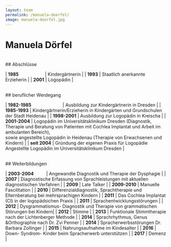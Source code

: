 ```yaml
---
layout: team
permalink: /manuela-doerfel/
image: manuela-doerfel.jpg
---
```


# Manuela Dörfel

<br/>
## Abschlüsse

| **1985** &nbsp;&nbsp;&nbsp;&nbsp;&nbsp;&nbsp;&nbsp;&nbsp;&nbsp;&nbsp;&nbsp;&nbsp;&nbsp;&nbsp;&nbsp;&nbsp;&nbsp;&nbsp;&nbsp; | Kindergärtnerin |
| **1993** | Staatlich anerkannte Erzieherin |
| **2001** | Logopädin |

<br/>
## beruflicher Werdegang

| **1982-1985** &nbsp;&nbsp;&nbsp;&nbsp;&nbsp;&nbsp;&nbsp;&nbsp;&nbsp;&nbsp;&nbsp;&nbsp;&nbsp;&nbsp;&nbsp;&nbsp;&nbsp;&nbsp;&nbsp;&nbsp;&nbsp;&nbsp;&nbsp; | Ausbildung zur Kindergärtnerin in Dresden |
| **1985-1993** | Kindergärtnerin/Erzieherin in Kindergärten und Grundschulen der Stadt Heidenau |
| **1998-2001** | Ausbildung zur Logopädin in Kreischa |
| **2001-2004** | Logopädin im Universitätsklinikum Dresden (Diagnostik, Therapie und Beratung von Patienten mit Cochlea Implantat und Arbeit im ambulanten Bereich), <br/>sowie angestellte Logopädin in Heidenau (Therapie von Erwachsenen und Kindern) |
| **seit 2004** | Gründung der eigenen Praxis für Logopädie<br/>Angestellte Logopädin im Universitätsklinikum Dresden |

<!--  -->

<br/>
## Weiterbildungen

| **2003-2004** &nbsp;&nbsp;&nbsp;&nbsp;&nbsp;&nbsp;&nbsp;&nbsp; | Angewandte Diagnostik und Therapie der Dysphagie |
| **2007** | Diagnostische Erfassung von Sprachleistungen mit aktuellen diagnostischen Verfahren |
| **2009** | Late Talker |
| **2009-2010** | Manuelle Fascilitation |
| **2010** | Differenzialdiagnostik, Sprachtherapie und Elternberatung bei mehrsprachigen Kindern |
| **2011** | Das Cochlea Implantat (CI) in der logopädsichen Praxis |
| **2011** | Sprachentwicklungsstörungen |
| **2012** | Dysgrammatismus- Diagnostik und Therapie von grammatischen Störungen bei Kindern|
| **2012** | Stimme |
| **2013** | Funktionale Stimmtherapie nach der Lichtenberger Methode |
| **2014** | Sprachrhythmus, Genus &Orthographie nach Dr. Zvi Penner |
| **2014** | Spracherwerbsstörungen Dr. Barbara Zollinger |
| **2015** | Nahrungsaufnahme im Kindesalter |
| **2016** | Down- Syndrom- Kinder beim Spracherwerb unterstützen |
| **2017** | Demenz |